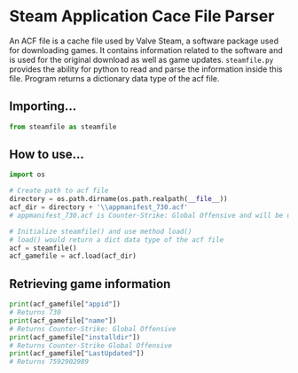 # Steam Application Cace File Parser
An ACF file is a cache file used by Valve Steam, a software package used for downloading games. It contains information related to the software and is used for the original download as well as game updates. `steamfile.py` provides the ability for python to read and parse the information inside this file. Program returns a dictionary data type of the acf file.

## Importing...
```py
from steamfile as steamfile
```

## How to use...
```py
import os 

# Create path to acf file
directory = os.path.dirname(os.path.realpath(__file__))
acf_dir = directory + '\\appmanifest_730.acf' 
# appmanifest_730.acf is Counter-Strike: Global Offensive and will be used as demonstration.

# Initialize steamfile() and use method load()
# load() would return a dict data type of the acf file
acf = steamfile()
acf_gamefile = acf.load(acf_dir)
```

## Retrieving game information
```py
print(acf_gamefile["appid"])
# Returns 730
print(acf_gamefile["name"])
# Returns Counter-Strike: Global Offensive
print(acf_gamefile["installdir"])
# Returns Counter-Strike Global Offensive
print(acf_gamefile["LastUpdated"])
# Returns 7592902989
```